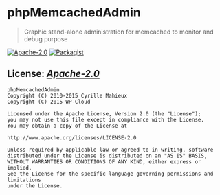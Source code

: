 # phpMemcachedAdmin
> Graphic stand-alone administration for memcached to monitor and debug purpose

[![Apache-2.0](https://img.shields.io/badge/license-Apache--2.0-green.svg)](http://www.apache.org/licenses/LICENSE-2.0)
[![Packagist](https://img.shields.io/packagist/v/wp-cloud/phpmemcacheadmin.svg)](https://packagist.org/packages/wp-cloud/phpmemcacheadmin)

## License: _[Apache-2.0](http://www.apache.org/licenses/LICENSE-2.0)_

    phpMemcachedAdmin
    Copyright (C) 2010-2015 Cyrille Mahieux
    Copyright (C) 2015 WP-Cloud

    Licensed under the Apache License, Version 2.0 (the "License");
    you may not use this file except in compliance with the License.
    You may obtain a copy of the License at

    http://www.apache.org/licenses/LICENSE-2.0

    Unless required by applicable law or agreed to in writing, software
    distributed under the License is distributed on an "AS IS" BASIS,
    WITHOUT WARRANTIES OR CONDITIONS OF ANY KIND, either express or implied.
    See the License for the specific language governing permissions and limitations
    under the License.
